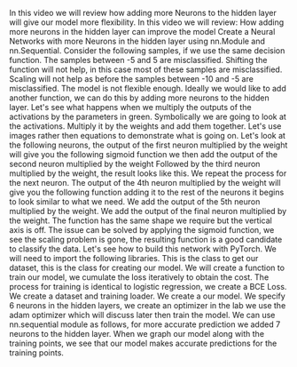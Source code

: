 In this video we will review how adding more Neurons to the hidden layer will give our model more flexibility. In this video we will review: How adding more neurons in the hidden layer can improve the model Create a Neural Networks with more Neurons in the hidden layer using nn.Module and nn.Sequential. Consider the following samples, if we use the same decision function. The samples between -5 and 5 are misclassified. Shifting the function will not help, in this case most of these samples are misclassified. Scaling will not help as before the samples between -10 and -5 are misclassified. The model is not flexible enough. Ideally we would like to add another function, we can do this by adding more neurons to the hidden layer. Let's see what happens when we multiply the outputs of the activations by the parameters in green. Symbolically we are going to look at the activations. Multiply it by the weights and add them together. Let's use images rather then equations to demonstrate what is going on. Let's look at the following neurons, the output of the first neuron multiplied by the weight will give you the following sigmoid function we then add the output of the second neuron multiplied by the weight Followed by the third neuron multiplied by the weight, the result looks like this. We repeat the process for the next neuron. The output of the 4th neuron multiplied by the weight will give you the following function adding it to the rest of the neurons it begins to look similar to what we need. We add the output of the 5th neuron multiplied by the weight. We add the output of the final neuron multiplied by the weight. The function has the same shape we require but the vertical axis is off. The issue can be solved by applying the sigmoid function, we see the scaling problem is gone, the resulting function is a good candidate to classify the data. Let's see how to build this network with PyTorch. We will need to import the following libraries. This is the class to get our dataset, this is the class for creating our model. We will create a function to train our model, we cumulate the loss iteratively to obtain the cost. The process for training is identical to logistic regression, we create a BCE Loss. We create a dataset and training loader. We create a our model. We specify 6 neurons in the hidden layers, we create an optimizer in the lab we use the adam optimizer which will discuss later then train the model. We can use nn.sequential module as follows, for more accurate prediction we added 7 neurons to the hidden layer. When we graph our model along with the training points, we see that our model makes accurate predictions for the training points.
